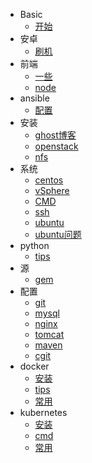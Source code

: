 - Basic
  - [开始](README.md)
- 安卓
  - [刷机](android.md)
- 前端
  - [一些](js-usage.md)
  - [node](node.md)
- ansible
  - [配置](ansible-config.md)
- 安装
  - [ghost博客](ghost-install.md)
  - [openstack](openstack-install.md)
  - [nfs](nfs.md)
- 系统
  - [centos](centos-config.md)
  - [vSphere](vSphere.md)
  - [CMD](CMD.md)
  - [ssh](ssh.md)
  - [ubuntu](ubuntu-install.md)
  - [ubuntu问题](ubuntu-question.md)
- python
  - [tips](python-tips.md)
- 源
  - [gem](gem-source.md)
- 配置
  - [git](git-config.md)
  - [mysql](mysql-config.md)
  - [nginx](nginx-config.md)
  - [tomcat](tomcat-config.md)
  - [maven](maven-config.md)
  - [cgit](cgit.md)
- docker
  - [安装](docker-install.md)
  - [tips](docker-tips.md)
  - [常用](container.md)
- kubernetes
  - [安装](k8s-install.md)
  - [cmd](k8s-cmd.md)
  - [常用](k8s-service.md)